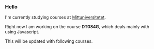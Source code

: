### Hello

I'm currently studying courses at  [Mittuniversitetet](https://www.miun.se/).

Right now I am working on the course **DT084G**, which deals mainly with using Javascript.

This will be updated with following courses.
